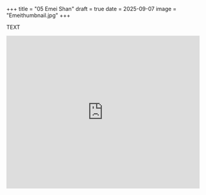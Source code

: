 +++
title = "05 Emei Shan"
draft = true
date = 2025-09-07
image = "Emeithumbnail.jpg"
+++

TEXT

<iframe class="alltrails" 
    src="https://www.alltrails.com/widget/map/baoguo-temple-mount-emei-efd5a10?u=m&sh=lo3glv" 
    width="100%" height="400" frameborder="0" scrolling="no" 
    marginheight="0" marginwidth="0" 
    title="AllTrails: Trail Guides and Maps for Hiking, Camping, and Running">
</iframe>


